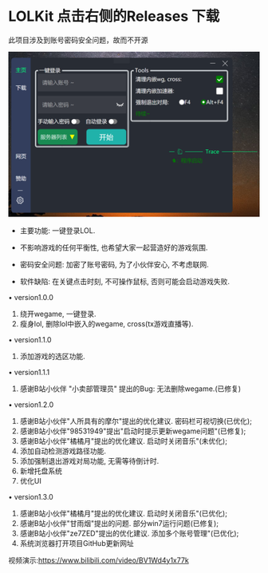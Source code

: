 # LOLKit 点击右侧的Releases 下载
此项目涉及到账号密码安全问题，故而不开源

![image](GUI.png)

* 主要功能: 一键登录LOL.
 
* 不影响游戏的任何平衡性, 也希望大家一起营造好的游戏氛围.

* 密码安全问题: 加密了账号密码, 为了小伙伴安心, 不考虑联网.

* 软件缺陷: 在关键点击时刻, 不可操作鼠标, 否则可能会启动游戏失败.

• version1.0.0
1. 绕开wegame, 一键登录.
2. 瘦身lol, 删除lol中嵌入的wegame, cross(tx游戏直播等).

• version1.1.0
1. 添加游戏的选区功能.

• version1.1.1
1. 感谢B站小伙伴 "小卖部管理员" 提出的Bug: 无法删除wegame.(已修复)

• version1.2.0
1. 感谢B站小伙伴"人所具有的摩尔"提出的优化建议. 密码栏可视切换(已优化);
2. 感谢B站小伙伴"98531949"提出"启动时提示更新wegame问题"(已修复);
3. 感谢B站小伙伴"橘橘月"提出的优化建议. 启动时关闭音乐"(未优化);
4. 添加自动检测游戏路径功能.
5. 添加强制退出游戏对局功能, 无需等待倒计时.
6. 新增托盘系统
7. 优化UI
  
• version1.3.0
1. 感谢B站小伙伴"橘橘月"提出的优化建议. 启动时关闭音乐"(已优化);
2. 感谢B站小伙伴"甘雨烟"提出的问题. 部分win7运行问题(已修复);
3. 感谢B站小伙伴"ze7ZED"提出的优化建议. 添加多个账号管理"(已优化);
4. 系统浏览器打开项目GitHub更新网址


 视频演示:https://www.bilibili.com/video/BV1Wd4y1x77k
